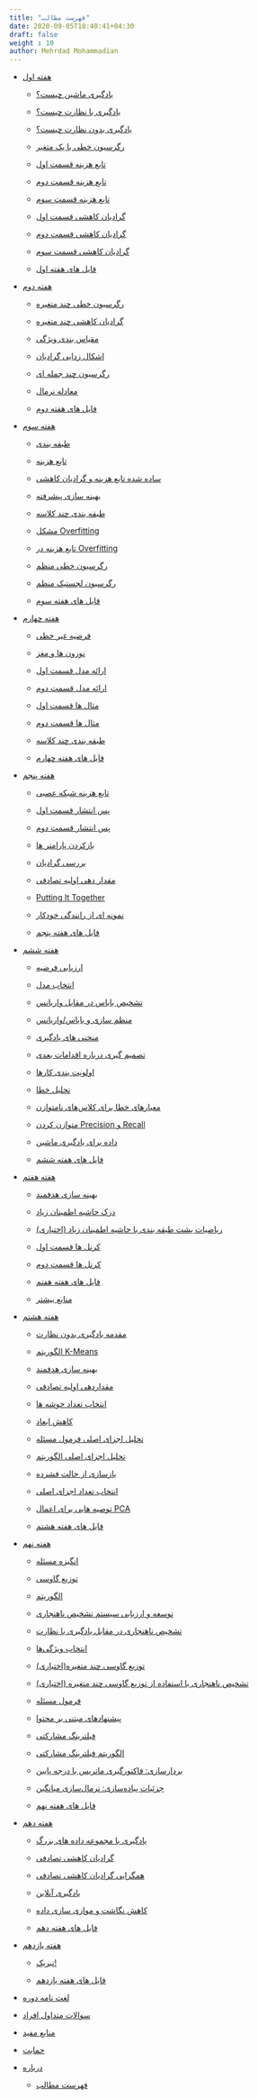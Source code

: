 ```yaml
---
title: "فهرست مطالب"
date: 2020-09-05T18:40:41+04:30
draft: false
weight : 10
author: Mehrdad Mohammadian
---
```


<ul class="children children-li">
	

	
		
		
		
	

	

	
		
	
		
			
				
<li>
<a href="/ml-andrew-ng/week1/" class="highlight">   هفته اول </a>
</li>
				

				
			
			

				
<ul>
				

				
					
				

				

				
					
	
		
			
				
<li>
<a href="/ml-andrew-ng/week1/what-is-ml/" class="highlight">یادگیری ماشین چیست؟</a>
</li>
				

				
			
			

				
<ul>
				

				
					
				

				

				
					
	

				

				
</ul>
				
			
		
	
		
			
				
<li>
<a href="/ml-andrew-ng/week1/supervised/" class="highlight">یادگیری با نظارت چیست؟</a>
</li>
				

				
			
			

				
<ul>
				

				
					
				

				

				
					
	

				

				
</ul>
				
			
		
	
		
			
				
<li>
<a href="/ml-andrew-ng/week1/unsupervised/" class="highlight">یادگیری بدون نظارت چیست؟</a>
</li>
				

				
			
			

				
<ul>
				

				
					
				

				

				
					
	

				

				
</ul>
				
			
		
	
		
			
				
<li>
<a href="/ml-andrew-ng/week1/linear-regression-one-variable/" class="highlight">رگرسیون خطی با یک متغیر</a>
</li>
				

				
			
			

				
<ul>
				

				
					
				

				

				
					
	

				

				
</ul>
				
			
		
	
		
			
				
<li>
<a href="/ml-andrew-ng/week1/cost1/" class="highlight">تابع هزینه قسمت اول</a>
</li>
				

				
			
			

				
<ul>
				

				
					
				

				

				
					
	

				

				
</ul>
				
			
		
	
		
			
				
<li>
<a href="/ml-andrew-ng/week1/cost2/" class="highlight">تابع هزینه قسمت دوم</a>
</li>
				

				
			
			

				
<ul>
				

				
					
				

				

				
					
	

				

				
</ul>
				
			
		
	
		
			
				
<li>
<a href="/ml-andrew-ng/week1/cost3/" class="highlight">تابع هزینه قسمت سوم</a>
</li>
				

				
			
			

				
<ul>
				

				
					
				

				

				
					
	

				

				
</ul>
				
			
		
	
		
			
				
<li>
<a href="/ml-andrew-ng/week1/gradient1/" class="highlight">گرادیان کاهشی قسمت اول</a>
</li>
				

				
			
			

				
<ul>
				

				
					
				

				

				
					
	

				

				
</ul>
				
			
		
	
		
			
				
<li>
<a href="/ml-andrew-ng/week1/gradient2/" class="highlight">گرادیان کاهشی قسمت دوم</a>
</li>
				

				
			
			

				
<ul>
				

				
					
				

				

				
					
	

				

				
</ul>
				
			
		
	
		
			
				
<li>
<a href="/ml-andrew-ng/week1/gradient3/" class="highlight">گرادیان کاهشی قسمت سوم</a>
</li>
				

				
			
			

				
<ul>
				

				
					
				

				

				
					
	

				

				
</ul>
				
			
		
	
		
			
				
<li>
<a href="/ml-andrew-ng/week1/files/" class="highlight">فایل های هفته اول</a>
</li>
				

				
			
			

				
<ul>
				

				
					
				

				

				
					
	

				

				
</ul>
				
			
		
	

				

				
</ul>
				
			
		
	
		
			
				
<li>
<a href="/ml-andrew-ng/week2/" class="highlight"> هفته دوم</a>
</li>
				

				
			
			

				
<ul>
				

				
					
				

				

				
					
	
		
			
				
<li>
<a href="/ml-andrew-ng/week2/linear-regression-many-variable/" class="highlight">رگرسیون خطی چند متغیره</a>
</li>
				

				
			
			

				
<ul>
				

				
					
				

				

				
					
	

				

				
</ul>
				
			
		
	
		
			
				
<li>
<a href="/ml-andrew-ng/week2/gradient-many-variable/" class="highlight">گرادیان کاهشی چند متغیره</a>
</li>
				

				
			
			

				
<ul>
				

				
					
				

				

				
					
	

				

				
</ul>
				
			
		
	
		
			
				
<li>
<a href="/ml-andrew-ng/week2/feature-scaling/" class="highlight">مقیاس بندی ویژگی</a>
</li>
				

				
			
			

				
<ul>
				

				
					
				

				

				
					
	

				

				
</ul>
				
			
		
	
		
			
				
<li>
<a href="/ml-andrew-ng/week2/debugging-gradient/" class="highlight">اشکال زدایی گرادیان</a>
</li>
				

				
			
			

				
<ul>
				

				
					
				

				

				
					
	

				

				
</ul>
				
			
		
	
		
			
				
<li>
<a href="/ml-andrew-ng/week2/polynomial-regression/" class="highlight">رگرسیون چند جمله ای</a>
</li>
				

				
			
			

				
<ul>
				

				
					
				

				

				
					
	

				

				
</ul>
				
			
		
	
		
			
				
<li>
<a href="/ml-andrew-ng/week2/normal-equation/" class="highlight">معادله نرمال</a>
</li>
				

				
			
			

				
<ul>
				

				
					
				

				

				
					
	

				

				
</ul>
				
			
		
	
		
			
				
<li>
<a href="/ml-andrew-ng/week2/files/" class="highlight">فایل های هفته دوم</a>
</li>
				

				
			
			

				
<ul>
				

				
					
				

				

				
					
	

				

				
</ul>
				
			
		
	

				

				
</ul>
				
			
		
	
		
			
				
<li>
<a href="/ml-andrew-ng/week3/" class="highlight"> هفته سوم</a>
</li>
				

				
			
			

				
<ul>
				

				
					
				

				

				
					
	
		
			
				
<li>
<a href="/ml-andrew-ng/week3/classification/" class="highlight">طبقه بندی</a>
</li>
				

				
			
			

				
<ul>
				

				
					
				

				

				
					
	

				

				
</ul>
				
			
		
	
		
			
				
<li>
<a href="/ml-andrew-ng/week3/cost-function/" class="highlight">تابع هزینه</a>
</li>
				

				
			
			

				
<ul>
				

				
					
				

				

				
					
	

				

				
</ul>
				
			
		
	
		
			
				
<li>
<a href="/ml-andrew-ng/week3/simplified-cost-gradient/" class="highlight">ساده شده تابع هزینه و گرادیان کاهشی</a>
</li>
				

				
			
			

				
<ul>
				

				
					
				

				

				
					
	

				

				
</ul>
				
			
		
	
		
			
				
<li>
<a href="/ml-andrew-ng/week3/advanced-optimization/" class="highlight">بهینه سازی پیشرفته</a>
</li>
				

				
			
			

				
<ul>
				

				
					
				

				

				
					
	

				

				
</ul>
				
			
		
	
		
			
				
<li>
<a href="/ml-andrew-ng/week3/multiclass-classification/" class="highlight">طبقه بندی چند کلاسه</a>
</li>
				

				
			
			

				
<ul>
				

				
					
				

				

				
					
	

				

				
</ul>
				
			
		
	
		
			
				
<li>
<a href="/ml-andrew-ng/week3/overfitting/" class="highlight">مشکل Overfitting</a>
</li>
				

				
			
			

				
<ul>
				

				
					
				

				

				
					
	

				

				
</ul>
				
			
		
	
		
			
				
<li>
<a href="/ml-andrew-ng/week3/cost-function-overfitting/" class="highlight"> تابع هزینه در Overfitting</a>
</li>
				

				
			
			

				
<ul>
				

				
					
				

				

				
					
	

				

				
</ul>
				
			
		
	
		
			
				
<li>
<a href="/ml-andrew-ng/week3/regularized-linear-regression/" class="highlight">رگرسیون خطی منظم</a>
</li>
				

				
			
			

				
<ul>
				

				
					
				

				

				
					
	

				

				
</ul>
				
			
		
	
		
			
				
<li>
<a href="/ml-andrew-ng/week3/regularized-logistic-regression/" class="highlight">رگرسیون لجستیک منظم</a>
</li>
				

				
			
			

				
<ul>
				

				
					
				

				

				
					
	

				

				
</ul>
				
			
		
	
		
			
				
<li>
<a href="/ml-andrew-ng/week3/files/" class="highlight">فایل های هفته سوم</a>
</li>
				

				
			
			

				
<ul>
				

				
					
				

				

				
					
	

				

				
</ul>
				
			
		
	

				

				
</ul>
				
			
		
	
		
			
				
<li>
<a href="/ml-andrew-ng/week4/" class="highlight"> هفته چهارم</a>
</li>
				

				
			
			

				
<ul>
				

				
					
				

				

				
					
	
		
			
				
<li>
<a href="/ml-andrew-ng/week4/non-linear-hypotheses/" class="highlight">فرضیه غیر خطی</a>
</li>
				

				
			
			

				
<ul>
				

				
					
				

				

				
					
	

				

				
</ul>
				
			
		
	
		
			
				
<li>
<a href="/ml-andrew-ng/week4/neurons-and-brain/" class="highlight">نورون ها و مغز</a>
</li>
				

				
			
			

				
<ul>
				

				
					
				

				

				
					
	

				

				
</ul>
				
			
		
	
		
			
				
<li>
<a href="/ml-andrew-ng/week4/model-representation-1/" class="highlight">ارائه مدل قسمت اول</a>
</li>
				

				
			
			

				
<ul>
				

				
					
				

				

				
					
	

				

				
</ul>
				
			
		
	
		
			
				
<li>
<a href="/ml-andrew-ng/week4/model-representation-2/" class="highlight">ارائه مدل قسمت دوم</a>
</li>
				

				
			
			

				
<ul>
				

				
					
				

				

				
					
	

				

				
</ul>
				
			
		
	
		
			
				
<li>
<a href="/ml-andrew-ng/week4/examples-1/" class="highlight">مثال ها قسمت اول</a>
</li>
				

				
			
			

				
<ul>
				

				
					
				

				

				
					
	

				

				
</ul>
				
			
		
	
		
			
				
<li>
<a href="/ml-andrew-ng/week4/examples-2/" class="highlight">مثال ها قسمت دوم</a>
</li>
				

				
			
			

				
<ul>
				

				
					
				

				

				
					
	

				

				
</ul>
				
			
		
	
		
			
				
<li>
<a href="/ml-andrew-ng/week4/multiclass-classification/" class="highlight">طبقه بندی چند کلاسه</a>
</li>
				

				
			
			

				
<ul>
				

				
					
				

				

				
					
	

				

				
</ul>
				
			
		
	
		
			
				
<li>
<a href="/ml-andrew-ng/week4/files/" class="highlight">فایل های هفته چهارم</a>
</li>
				

				
			
			

				
<ul>
				

				
					
				

				

				
					
	

				

				
</ul>
				
			
		
	

				

				
</ul>
				
			
		
	
		
			
				
<li>
<a href="/ml-andrew-ng/week5/" class="highlight"> هفته پنجم</a>
</li>
				

				
			
			

				
<ul>
				

				
					
				

				

				
					
	
		
			
				
<li>
<a href="/ml-andrew-ng/week5/nn-cost-function/" class="highlight">تابع هزینه شبکه عصبی</a>
</li>
				

				
			
			

				
<ul>
				

				
					
				

				

				
					
	

				

				
</ul>
				
			
		
	
		
			
				
<li>
<a href="/ml-andrew-ng/week5/backpropagation-1/" class="highlight">پس انتشار قسمت اول</a>
</li>
				

				
			
			

				
<ul>
				

				
					
				

				

				
					
	

				

				
</ul>
				
			
		
	
		
			
				
<li>
<a href="/ml-andrew-ng/week5/backpropagation-2/" class="highlight">پس انتشار قسمت دوم</a>
</li>
				

				
			
			

				
<ul>
				

				
					
				

				

				
					
	

				

				
</ul>
				
			
		
	
		
			
				
<li>
<a href="/ml-andrew-ng/week5/unrolling-parameters/" class="highlight">بازکردن پارامتر ها</a>
</li>
				

				
			
			

				
<ul>
				

				
					
				

				

				
					
	

				

				
</ul>
				
			
		
	
		
			
				
<li>
<a href="/ml-andrew-ng/week5/gradient-checking/" class="highlight">بررسی گرادیان</a>
</li>
				

				
			
			

				
<ul>
				

				
					
				

				

				
					
	

				

				
</ul>
				
			
		
	
		
			
				
<li>
<a href="/ml-andrew-ng/week5/random-initialization/" class="highlight">مقدار دهی اولیه تصادفی</a>
</li>
				

				
			
			

				
<ul>
				

				
					
				

				

				
					
	

				

				
</ul>
				
			
		
	
		
			
				
<li>
<a href="/ml-andrew-ng/week5/putting-it-together/" class="highlight">Putting It Together</a>
</li>
				

				
			
			

				
<ul>
				

				
					
				

				

				
					
	

				

				
</ul>
				
			
		
	
		
			
				
<li>
<a href="/ml-andrew-ng/week5/autonomous-driving/" class="highlight">نمونه ای از رانندگی خودکار</a>
</li>
				

				
			
			

				
<ul>
				

				
					
				

				

				
					
	

				

				
</ul>
				
			
		
	
		
			
				
<li>
<a href="/ml-andrew-ng/week5/files/" class="highlight">فایل های هفته پنجم</a>
</li>
				

				
			
			

				
<ul>
				

				
					
				

				

				
					
	

				

				
</ul>
				
			
		
	

				

				
</ul>
				
			
		
	
		
			
				
<li>
<a href="/ml-andrew-ng/week6/" class="highlight"> هفته ششم</a>
</li>
				

				
			
			

				
<ul>
				

				
					
				

				

				
					
	
		
			
				
<li>
<a href="/ml-andrew-ng/week6/evaluating-hypothesis/" class="highlight">ارزیابی فرضیه</a>
</li>
				

				
			
			

				
<ul>
				

				
					
				

				

				
					
	

				

				
</ul>
				
			
		
	
		
			
				
<li>
<a href="/ml-andrew-ng/week6/model-selection/" class="highlight">انتخاب مدل</a>
</li>
				

				
			
			

				
<ul>
				

				
					
				

				

				
					
	

				

				
</ul>
				
			
		
	
		
			
				
<li>
<a href="/ml-andrew-ng/week6/diagnosing-bias-variance/" class="highlight">تشخیص بایاس در مقابل واریانس</a>
</li>
				

				
			
			

				
<ul>
				

				
					
				

				

				
					
	

				

				
</ul>
				
			
		
	
		
			
				
<li>
<a href="/ml-andrew-ng/week6/regularization-and-bias-variance/" class="highlight">منظم سازی و بایاس/واریانس</a>
</li>
				

				
			
			

				
<ul>
				

				
					
				

				

				
					
	

				

				
</ul>
				
			
		
	
		
			
				
<li>
<a href="/ml-andrew-ng/week6/learning-curves/" class="highlight">منحنی های یادگیری</a>
</li>
				

				
			
			

				
<ul>
				

				
					
				

				

				
					
	

				

				
</ul>
				
			
		
	
		
			
				
<li>
<a href="/ml-andrew-ng/week6/deciding-what-to-do-next/" class="highlight">تصمیم گیری درباره اقدامات بعدی</a>
</li>
				

				
			
			

				
<ul>
				

				
					
				

				

				
					
	

				

				
</ul>
				
			
		
	
		
			
				
<li>
<a href="/ml-andrew-ng/week6/prioritizing-what-to-work-on/" class="highlight">اولویت بندی کارها</a>
</li>
				

				
			
			

				
<ul>
				

				
					
				

				

				
					
	

				

				
</ul>
				
			
		
	
		
			
				
<li>
<a href="/ml-andrew-ng/week6/error-analysis/" class="highlight">تحلیل خطا</a>
</li>
				

				
			
			

				
<ul>
				

				
					
				

				

				
					
	

				

				
</ul>
				
			
		
	
		
			
				
<li>
<a href="/ml-andrew-ng/week6/error-metrics-for-skewed-classes/" class="highlight">معیار‌های خطا برای کلاس‌های نامتوازن</a>
</li>
				

				
			
			

				
<ul>
				

				
					
				

				

				
					
	

				

				
</ul>
				
			
		
	
		
			
				
<li>
<a href="/ml-andrew-ng/week6/trading-off-precision-and-recall/" class="highlight">متوازن کردن Precision  و Recall</a>
</li>
				

				
			
			

				
<ul>
				

				
					
				

				

				
					
	

				

				
</ul>
				
			
		
	
		
			
				
<li>
<a href="/ml-andrew-ng/week6/data-for-machine-learning/" class="highlight">داده برای یادگیری ماشین</a>
</li>
				

				
			
			

				
<ul>
				

				
					
				

				

				
					
	

				

				
</ul>
				
			
		
	
		
			
				
<li>
<a href="/ml-andrew-ng/week6/files/" class="highlight">فایل های هفته ششم</a>
</li>
				

				
			
			

				
<ul>
				

				
					
				

				

				
					
	

				

				
</ul>
				
			
		
	

				

				
</ul>
				
			
		
	
		
			
				
<li>
<a href="/ml-andrew-ng/week7/" class="highlight"> هفته هفتم</a>
</li>
				

				
			
			

				
<ul>
				

				
					
				

				

				
					
	
		
			
				
<li>
<a href="/ml-andrew-ng/week7/optimization-objective/" class="highlight">بهینه سازی هدفمند</a>
</li>
				

				
			
			

				
<ul>
				

				
					
				

				

				
					
	

				

				
</ul>
				
			
		
	
		
			
				
<li>
<a href="/ml-andrew-ng/week7/large-margin-intuition/" class="highlight">درک حاشیه اطمینان زیاد</a>
</li>
				

				
			
			

				
<ul>
				

				
					
				

				

				
					
	

				

				
</ul>
				
			
		
	
		
			
				
<li>
<a href="/ml-andrew-ng/week7/mathematics-behind-large-margin-classification/" class="highlight">ریاضیات پشت طبقه بندی با حاشیه اطمینان زیاد (اختیاری)</a>
</li>
				

				
			
			

				
<ul>
				

				
					
				

				

				
					
	

				

				
</ul>
				
			
		
	
		
			
				
<li>
<a href="/ml-andrew-ng/week7/kernels1/" class="highlight">کرنل ها قسمت اول</a>
</li>
				

				
			
			

				
<ul>
				

				
					
				

				

				
					
	

				

				
</ul>
				
			
		
	
		
			
				
<li>
<a href="/ml-andrew-ng/week7/kernels2/" class="highlight">کرنل ها قسمت دوم</a>
</li>
				

				
			
			

				
<ul>
				

				
					
				

				

				
					
	

				

				
</ul>
				
			
		
	
		
			
				
<li>
<a href="/ml-andrew-ng/week7/files/" class="highlight">فایل های هفته هفتم</a>
</li>
				

				
			
			

				
<ul>
				

				
					
				

				

				
					
	

				

				
</ul>
				
			
		
	
		
			
				
<li>
<a href="/ml-andrew-ng/week7/additional-refrences/" class="highlight">منابع بیشتر</a>
</li>
				

				
			
			

				
<ul>
				

				
					
				

				

				
					
	

				

				
</ul>
				
			
		
	

				

				
</ul>
				
			
		
	
		
			
				
<li>
<a href="/ml-andrew-ng/week8/" class="highlight"> هفته هشتم</a>
</li>
				

				
			
			

				
<ul>
				

				
					
				

				

				
					
	
		
			
				
<li>
<a href="/ml-andrew-ng/week8/unsupervised-learning-introduction/" class="highlight">مقدمه یادگیری بدون نظارت</a>
</li>
				

				
			
			

				
<ul>
				

				
					
				

				

				
					
	

				

				
</ul>
				
			
		
	
		
			
				
<li>
<a href="/ml-andrew-ng/week8/k-means/" class="highlight">الگوریتم K-Means</a>
</li>
				

				
			
			

				
<ul>
				

				
					
				

				

				
					
	

				

				
</ul>
				
			
		
	
		
			
				
<li>
<a href="/ml-andrew-ng/week8/optimization-objective/" class="highlight">بهینه سازی هدفمند</a>
</li>
				

				
			
			

				
<ul>
				

				
					
				

				

				
					
	

				

				
</ul>
				
			
		
	
		
			
				
<li>
<a href="/ml-andrew-ng/week8/random-initialization/" class="highlight">مقداردهی اولیه تصادفی</a>
</li>
				

				
			
			

				
<ul>
				

				
					
				

				

				
					
	

				

				
</ul>
				
			
		
	
		
			
				
<li>
<a href="/ml-andrew-ng/week8/choosing-the-number-of-clusters/" class="highlight">انتخاب تعداد خوشه ها</a>
</li>
				

				
			
			

				
<ul>
				

				
					
				

				

				
					
	

				

				
</ul>
				
			
		
	
		
			
				
<li>
<a href="/ml-andrew-ng/week8/dimensionality-reduction/" class="highlight">کاهش ابعاد</a>
</li>
				

				
			
			

				
<ul>
				

				
					
				

				

				
					
	

				

				
</ul>
				
			
		
	
		
			
				
<li>
<a href="/ml-andrew-ng/week8/pca-problem-formulation/" class="highlight">تحلیل اجزای اصلی فرمول مسئله</a>
</li>
				

				
			
			

				
<ul>
				

				
					
				

				

				
					
	

				

				
</ul>
				
			
		
	
		
			
				
<li>
<a href="/ml-andrew-ng/week8/pca-algorithm/" class="highlight">تحلیل اجزای اصلی الگوریتم</a>
</li>
				

				
			
			

				
<ul>
				

				
					
				

				

				
					
	

				

				
</ul>
				
			
		
	
		
			
				
<li>
<a href="/ml-andrew-ng/week8/reconstruction-compressed-representation/" class="highlight">بازسازی از حالت فشرده</a>
</li>
				

				
			
			

				
<ul>
				

				
					
				

				

				
					
	

				

				
</ul>
				
			
		
	
		
			
				
<li>
<a href="/ml-andrew-ng/week8/choosing-number-pc/" class="highlight">انتخاب تعداد اجزای اصلی</a>
</li>
				

				
			
			

				
<ul>
				

				
					
				

				

				
					
	

				

				
</ul>
				
			
		
	
		
			
				
<li>
<a href="/ml-andrew-ng/week8/advice-for-applying-pca/" class="highlight">توصیه هایی برای اعمال PCA</a>
</li>
				

				
			
			

				
<ul>
				

				
					
				

				

				
					
	

				

				
</ul>
				
			
		
	
		
			
				
<li>
<a href="/ml-andrew-ng/week8/files/" class="highlight">فایل های هفته هشتم</a>
</li>
				

				
			
			

				
<ul>
				

				
					
				

				

				
					
	

				

				
</ul>
				
			
		
	

				

				
</ul>
				
			
		
	
		
			
				
<li>
<a href="/ml-andrew-ng/week9/" class="highlight"> هفته نهم</a>
</li>
				

				
			
			

				
<ul>
				

				
					
				

				

				
					
	
		
			
				
<li>
<a href="/ml-andrew-ng/week9/problem-motivation/" class="highlight">انگیزه مسئله</a>
</li>
				

				
			
			

				
<ul>
				

				
					
				

				

				
					
	

				

				
</ul>
				
			
		
	
		
			
				
<li>
<a href="/ml-andrew-ng/week9/gaussian-distribution/" class="highlight">توزیع گاوسی</a>
</li>
				

				
			
			

				
<ul>
				

				
					
				

				

				
					
	

				

				
</ul>
				
			
		
	
		
			
				
<li>
<a href="/ml-andrew-ng/week9/algorithm/" class="highlight">الگوریتم</a>
</li>
				

				
			
			

				
<ul>
				

				
					
				

				

				
					
	

				

				
</ul>
				
			
		
	
		
			
				
<li>
<a href="/ml-andrew-ng/week9/developing-evaluating-anomaly-detection-system/" class="highlight">توسعه و ارزیابی سیستم تشخیص ناهنجاری</a>
</li>
				

				
			
			

				
<ul>
				

				
					
				

				

				
					
	

				

				
</ul>
				
			
		
	
		
			
				
<li>
<a href="/ml-andrew-ng/week9/anomaly-detection-vs-supervised-learning/" class="highlight">تشخیص ناهنجاری در مقابل یادگیری با نظارت </a>
</li>
				

				
			
			

				
<ul>
				

				
					
				

				

				
					
	

				

				
</ul>
				
			
		
	
		
			
				
<li>
<a href="/ml-andrew-ng/week9/choosing-what-features-to-use/" class="highlight">انتخاب ویژگی‌ها</a>
</li>
				

				
			
			

				
<ul>
				

				
					
				

				

				
					
	

				

				
</ul>
				
			
		
	
		
			
				
<li>
<a href="/ml-andrew-ng/week9/multivariate-gaussian-distribution/" class="highlight">توزیع گاوسی چند متغیره(اختیاری)</a>
</li>
				

				
			
			

				
<ul>
				

				
					
				

				

				
					
	

				

				
</ul>
				
			
		
	
		
			
				
<li>
<a href="/ml-andrew-ng/week9/anomaly-detection-using-multivariate-gaussian-distribution/" class="highlight">تشخیص ناهنجاری با استفاده از توزیع گاوسی چند متغیره (اختیاری)</a>
</li>
				

				
			
			

				
<ul>
				

				
					
				

				

				
					
	

				

				
</ul>
				
			
		
	
		
			
				
<li>
<a href="/ml-andrew-ng/week9/problem-formulation/" class="highlight">فرمول مسئله</a>
</li>
				

				
			
			

				
<ul>
				

				
					
				

				

				
					
	

				

				
</ul>
				
			
		
	
		
			
				
<li>
<a href="/ml-andrew-ng/week9/content-based-recommendation/" class="highlight">پیشنهادهای مبتنی بر محتوا</a>
</li>
				

				
			
			

				
<ul>
				

				
					
				

				

				
					
	

				

				
</ul>
				
			
		
	
		
			
				
<li>
<a href="/ml-andrew-ng/week9/collaborative-filtering/" class="highlight">فیلترینگ مشارکتی</a>
</li>
				

				
			
			

				
<ul>
				

				
					
				

				

				
					
	

				

				
</ul>
				
			
		
	
		
			
				
<li>
<a href="/ml-andrew-ng/week9/collaborative-filtering-algorithm/" class="highlight">الگوریتم فیلترینگ مشارکتی</a>
</li>
				

				
			
			

				
<ul>
				

				
					
				

				

				
					
	

				

				
</ul>
				
			
		
	
		
			
				
<li>
<a href="/ml-andrew-ng/week9/vectorization/" class="highlight">بردارسازی: فاکتورگیری ماتریس با درجه پایین</a>
</li>
				

				
			
			

				
<ul>
				

				
					
				

				

				
					
	

				

				
</ul>
				
			
		
	
		
			
				
<li>
<a href="/ml-andrew-ng/week9/mean-normalization/" class="highlight">جزئیات پیاده‌سازی: نرمال‌سازی میانگین</a>
</li>
				

				
			
			

				
<ul>
				

				
					
				

				

				
					
	

				

				
</ul>
				
			
		
	
		
			
				
<li>
<a href="/ml-andrew-ng/week9/files/" class="highlight">فایل های هفته نهم</a>
</li>
				

				
			
			

				
<ul>
				

				
					
				

				

				
					
	

				

				
</ul>
				
			
		
	

				

				
</ul>
				
			
		
	
		
			
				
<li>
<a href="/ml-andrew-ng/week10/" class="highlight"> هفته دهم</a>
</li>
				

				
			
			

				
<ul>
				

				
					
				

				

				
					
	
		
			
				
<li>
<a href="/ml-andrew-ng/week10/learning-with-large-datasets/" class="highlight">یادگیری با مجموعه داده های بزرگ</a>
</li>
				

				
			
			

				
<ul>
				

				
					
				

				

				
					
	

				

				
</ul>
				
			
		
	
		
			
				
<li>
<a href="/ml-andrew-ng/week10/stochastic-gradient-descent/" class="highlight">گرادیان کاهشی تصادفی</a>
</li>
				

				
			
			

				
<ul>
				

				
					
				

				

				
					
	

				

				
</ul>
				
			
		
	
		
			
				
<li>
<a href="/ml-andrew-ng/week10/stochastic-gradient-descent-convergence/" class="highlight">همگرایی گرادیان کاهشی تصادفی</a>
</li>
				

				
			
			

				
<ul>
				

				
					
				

				

				
					
	

				

				
</ul>
				
			
		
	
		
			
				
<li>
<a href="/ml-andrew-ng/week10/online-learning/" class="highlight">یادگیری آنلاین</a>
</li>
				

				
			
			

				
<ul>
				

				
					
				

				

				
					
	

				

				
</ul>
				
			
		
	
		
			
				
<li>
<a href="/ml-andrew-ng/week10/map-reduce-and-data-parallelism/" class="highlight">کاهش نگاشت و موازی سازی داده</a>
</li>
				

				
			
			

				
<ul>
				

				
					
				

				

				
					
	

				

				
</ul>
				
			
		
	
		
			
				
<li>
<a href="/ml-andrew-ng/week10/files/" class="highlight">فایل های هفته دهم</a>
</li>
				

				
			
			

				
<ul>
				

				
					
				

				

				
					
	

				

				
</ul>
				
			
		
	

				

				
</ul>
				
			
		
	
		
			
				
<li>
<a href="/ml-andrew-ng/week11/" class="highlight"> هفته یازدهم</a>
</li>
				

				
			
			

				
<ul>
				

				
					
				

				

				
					
	
		
			
				
<li>
<a href="/ml-andrew-ng/week11/congratulations/" class="highlight">تبریک!</a>
</li>
				

				
			
			

				
<ul>
				

				
					
				

				

				
					
	

				

				
</ul>
				
			
		
	
		
			
				
<li>
<a href="/ml-andrew-ng/week11/files/" class="highlight">فایل های هفته یازدهم</a>
</li>
				

				
			
			

				
<ul>
				

				
					
				

				

				
					
	

				

				
</ul>
				
			
		
	

				

				
</ul>
				
			
		
	
		
			
				
<li>
<a href="/ml-andrew-ng/dictionary/" class="highlight">لغت نامه دوره </a>
</li>
				

				
			
			

				
<ul>
				

				
					
				

				

				
					
	

				

				
</ul>
				
			
		
	
		
			
				
<li>
<a href="/ml-andrew-ng/questions/" class="highlight">سوالات متداول افراد </a>
</li>
				

				
			
			

				
<ul>
				

				
					
				

				

				
					
	

				

				
</ul>
				
			
		
	
		
			
				
<li>
<a href="/ml-andrew-ng/useful-articles/" class="highlight">منابع مفید </a>
</li>
				

				
			
			

				
<ul>
				

				
					
				

				

				
					
	

				

				
</ul>
				
			
		
	
		
			
				
<li>
<a href="/ml-andrew-ng/sponsorship/" class="highlight">حمایت</a>
</li>
				

				
			
			

				
<ul>
				

				
					
				

				

				
					
	

				

				
</ul>
				
			
		
	
		
			
				
<li>
<a href="/ml-andrew-ng/about/" class="highlight">درباره </a>
</li>
				

				
			
			

				
<ul>
				

				
					
				

				

				
					
	
		
			
				
<li>
<a href="/ml-andrew-ng/about/table-of-contents/" class="highlight">فهرست مطالب</a>
</li>
				

				
			
			

				
<ul>
				

				
					
				

				

				
					
	

				

				
</ul>
				
			
		
	

				

				
</ul>
				
			
		
	

	
</ul>